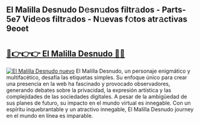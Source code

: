 ## El Malilla Desnudo D𝚎sn𝚞dos filtr𝚊dos - Parts-5e7 Vid𝚎os filtr𝚊dos - N𝚞evas f𝚘tos atr𝚊ctivas 9eoet

# <h2><a href="http://mb4n73.tromn.icu/?c=El+Malilla+Desnudo">🔗👉👉👉 El Malilla Desnudo 🔗🔗</a></h2>

[![El Malilla Desnudo nuevo](https://i.imgur.com/pEAQMta.gif)](http://mb4n73.tromn.icu/?c=El+Malilla+Desnudo)
El Malilla Desnudo, un personaje enigmático y multifacético, desafía las etiquetas simples. Su enfoque único para crear una presencia en la web ha fascinado y provocado observadores, generando debates sobre la privacidad, la expresión artística y las complejidades de las sociedades digitales. A pesar de la ambigüedad de sus planes de futuro, su impacto en el mundo virtual es innegable. Con un espíritu inquebrantable y un atractivo innegable, El Malilla Desnudo journey en el mundo en línea es imparable.
